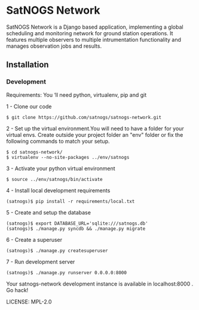 SatNOGS Network
==============================
SatNOGS Network is a Django based application, implementing a global scheduling and monitoring network for ground station operations. It features multiple observers to multiple intrumentation functionality and manages observation jobs and results.

## Installation

### Development

Requirements: You ‘ll need python, virtualenv, pip and git

1 - Clone our code
```
$ git clone https://github.com/satnogs/satnogs-network.git
```
2 - Set up the virtual environment.You will need to have a folder for your virtual envs. Create outside your project folder an "env" folder or fix the following commands to match your setup.
```
$ cd satnogs-network/
$ virtualenv --no-site-packages ../env/satnogs
```
3 - Activate your python virtual environment
```
$ source ../env/satnogs/bin/activate
```
4 - Install local development requirements
```
(satnogs)$ pip install -r requirements/local.txt
```
5 - Create and setup the database
```
(satnogs)$ export DATABASE_URL='sqlite:///satnogs.db'
(satnogs)$ ./manage.py syncdb && ./manage.py migrate
```
6 - Create a superuser
```
(satnogs)$ ./manage.py createsuperuser
```
7 - Run development server
```
(satnogs)$ ./manage.py runserver 0.0.0.0:8000
```
Your satnogs-network development instance is available in localhost:8000 . Go hack!

LICENSE: MPL-2.0
